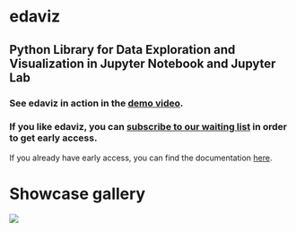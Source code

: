 # edaviz

## Python Library for Data Exploration and Visualization in Jupyter Notebook and Jupyter Lab

### See edaviz in action in the [demo video](https://youtu.be/eYEeYv11YrQ).

### If you like edaviz, you can [subscribe to our waiting list](http://eepurl.com/go6Zlj) in order to get early access.


If you already have early access, you can find the documentation [here](https://github.com/tkrabel/edaviz/blob/master/documentation).

# Showcase gallery

[<img src="https://s3.eu-central-1.amazonaws.com/edaviz-assets/eda_overview.png">](https://youtu.be/eYEeYv11YrQ)

